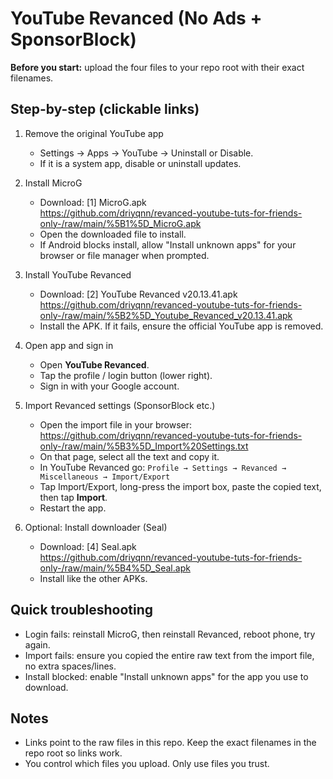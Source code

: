 # YouTube Revanced (No Ads + SponsorBlock)

**Before you start:** upload the four files to your repo root with their exact filenames.

## Step-by-step (clickable links)

1. Remove the original YouTube app  
   - Settings → Apps → YouTube → Uninstall or Disable.  
   - If it is a system app, disable or uninstall updates.

2. Install MicroG  
   - Download: [1] MicroG.apk  
     https://github.com/driyqnn/revanced-youtube-tuts-for-friends-only-/raw/main/%5B1%5D_MicroG.apk  
   - Open the downloaded file to install.  
   - If Android blocks install, allow "Install unknown apps" for your browser or file manager when prompted.

3. Install YouTube Revanced  
   - Download: [2] YouTube Revanced v20.13.41.apk  
     https://github.com/driyqnn/revanced-youtube-tuts-for-friends-only-/raw/main/%5B2%5D_Youtube_Revanced_v20.13.41.apk  
   - Install the APK. If it fails, ensure the official YouTube app is removed.

4. Open app and sign in  
   - Open **YouTube Revanced**.  
   - Tap the profile / login button (lower right).  
   - Sign in with your Google account.

5. Import Revanced settings (SponsorBlock etc.)  
   - Open the import file in your browser:  
     https://github.com/driyqnn/revanced-youtube-tuts-for-friends-only-/raw/main/%5B3%5D_Import%20Settings.txt  
   - On that page, select all the text and copy it.  
   - In YouTube Revanced go: `Profile → Settings → Revanced → Miscellaneous → Import/Export`  
   - Tap Import/Export, long-press the import box, paste the copied text, then tap **Import**.  
   - Restart the app.

6. Optional: Install downloader (Seal)  
   - Download: [4] Seal.apk  
     https://github.com/driyqnn/revanced-youtube-tuts-for-friends-only-/raw/main/%5B4%5D_Seal.apk  
   - Install like the other APKs.

## Quick troubleshooting
- Login fails: reinstall MicroG, then reinstall Revanced, reboot phone, try again.  
- Import fails: ensure you copied the entire raw text from the import file, no extra spaces/lines.  
- Install blocked: enable "Install unknown apps" for the app you use to download.

## Notes
- Links point to the raw files in this repo. Keep the exact filenames in the repo root so links work.
- You control which files you upload. Only use files you trust.
